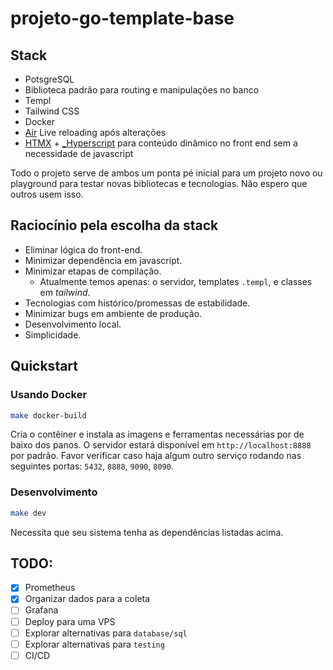 
# projeto-go-template-base
## Stack
- PotsgreSQL
- Biblioteca padrão para routing e manipulações no banco
- Templ
- Tailwind CSS
- Docker
- [Air](https://github.com/air-verse/air) Live reloading após alterações
- [HTMX](https://htmx.org/) + [_Hyperscript](https://hyperscript.org/) para conteúdo dinâmico no front end sem a necessidade de javascript

Todo o projeto serve de ambos um ponta pé inicial para um projeto novo ou playground para testar novas bibliotecas e tecnologias.
Não espero que outros usem isso.

## Raciocínio pela escolha da stack
- Eliminar lógica do front-end.
- Minimizar dependência em javascript.
- Minimizar etapas de compilação.
    - Atualmente temos apenas: o servidor, templates `.templ`, e classes em *tailwind*.
- Tecnologias com histórico/promessas de estabilidade.
- Minimizar bugs em ambiente de produção.
- Desenvolvimento local.
- Simplicidade.

## Quickstart
### Usando Docker
```sh
make docker-build
```
Cria o contêiner e instala as imagens e ferramentas necessárias por de baixo dos panos.
O servidor estará disponível em `http://localhost:8888` por padrão.
Favor verificar caso haja algum outro serviço rodando nas seguintes portas: `5432`, `8888`, `9090`, `8090`.

### Desenvolvimento
```sh
make dev
```
Necessita que seu sistema tenha as dependências listadas acima.

## TODO:

- [x] Prometheus
- [x] Organizar dados para a coleta
- [ ] Grafana
- [ ] Deploy para uma VPS
- [ ] Explorar alternativas para `database/sql`
- [ ] Explorar alternativas para `testing`
- [ ] CI/CD
